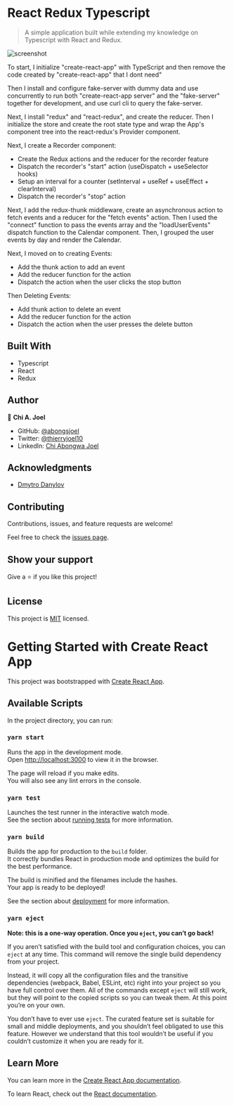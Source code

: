 # React Redux Typescript

> A simple application built while extending my knowledge on Typescript with React and Redux.

![screenshot](../dev/screenshot.png)

To start, I initialize "create-react-app" with TypeScript and then remove the code created by "create-react-app" that I dont need"

Then I install and configure fake-server with dummy data and use concurrently to run both "create-react-app server" and the "fake-server" together for development, and use curl cli to query the fake-server.

Next, I install "redux" and "react-redux", and create the reducer. Then I initialize the store and create the root state type and wrap the App's component tree into the react-redux's Provider component.

Next, I create a Recorder component:
  - Create the Redux actions and the reducer for the recorder feature
  - Dispatch the recorder's "start" action (useDispatch + useSelector hooks)
  - Setup an interval for a counter (setInterval + useRef + useEffect + clearInterval)
  - Dispatch the recorder's "stop" action

Next, I add the redux-thunk middleware, create an asynchronous action to fetch events and a reducer for the "fetch events" action. Then I used the "connect" function to pass the events array and the "loadUserEvents" dispatch function to the Calendar component. Then, I grouped the user events by day and render the Calendar.

Next, I moved on to creating Events:
  - Add the thunk action to add an event
  - Add the reducer function for the action
  - Dispatch the action when the user clicks the stop button

Then Deleting Events:
  - Add thunk action to delete an event
  - Add the reducer function for the action
  - Dispatch the action when the user presses the delete button


<!-- 
## Live Demo 

- [Visit Page]() -->

## Built With
- Typescript
- React
- Redux


## Author

👤 **Chi A. Joel**

- GitHub: [@abongsjoel](https://github.com/abongsjoel)
- Twitter: [@thierryjoel10](https://twitter.com/ThierryJoel10)
- LinkedIn: [Chi Abongwa Joel](https://www.linkedin.com/in/chi-abongwa-joel-b4285a97/)


## Acknowledgments

- [Dmytro Danylov](https://www.udemy.com/course/react-with-typescript/)

## Contributing

Contributions, issues, and feature requests are welcome!

Feel free to check the [issues page](https://github.com/abongsjoel/react-redux-ts/issues).

## Show your support

Give a ⭐️ if you like this project!

## License

  <p>This project is <a href="../main/LICENSE">MIT</a> licensed.</p>



  

# Getting Started with Create React App

This project was bootstrapped with [Create React App](https://github.com/facebook/create-react-app).

## Available Scripts

In the project directory, you can run:

### `yarn start`

Runs the app in the development mode.\
Open [http://localhost:3000](http://localhost:3000) to view it in the browser.

The page will reload if you make edits.\
You will also see any lint errors in the console.

### `yarn test`

Launches the test runner in the interactive watch mode.\
See the section about [running tests](https://facebook.github.io/create-react-app/docs/running-tests) for more information.

### `yarn build`

Builds the app for production to the `build` folder.\
It correctly bundles React in production mode and optimizes the build for the best performance.

The build is minified and the filenames include the hashes.\
Your app is ready to be deployed!

See the section about [deployment](https://facebook.github.io/create-react-app/docs/deployment) for more information.

### `yarn eject`

**Note: this is a one-way operation. Once you `eject`, you can’t go back!**

If you aren’t satisfied with the build tool and configuration choices, you can `eject` at any time. This command will remove the single build dependency from your project.

Instead, it will copy all the configuration files and the transitive dependencies (webpack, Babel, ESLint, etc) right into your project so you have full control over them. All of the commands except `eject` will still work, but they will point to the copied scripts so you can tweak them. At this point you’re on your own.

You don’t have to ever use `eject`. The curated feature set is suitable for small and middle deployments, and you shouldn’t feel obligated to use this feature. However we understand that this tool wouldn’t be useful if you couldn’t customize it when you are ready for it.

## Learn More

You can learn more in the [Create React App documentation](https://facebook.github.io/create-react-app/docs/getting-started).

To learn React, check out the [React documentation](https://reactjs.org/).
